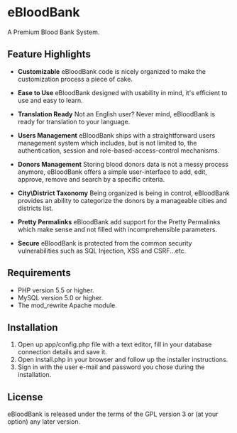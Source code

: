 eBloodBank
==========

A Premium Blood Bank System.

Feature Highlights
------------------

- **Customizable** eBloodBank code is nicely organized to make the customization process a piece of cake.

- **Ease to Use** eBloodBank designed with usability in mind, it's efficient to use and easy to learn.

- **Translation Ready** Not an English user? Never mind, eBloodBank is ready for translation to your language.

- **Users Management** eBloodBank ships with a straightforward users management system which includes, but is not limited to, the authentication, session and role-based-access-control mechanisms.

- **Donors Management** Storing blood donors data is not a messy process anymore, eBloodBank offers a simple user-interface to add, edit, approve, remove and search by a specific criteria.

- **City\District Taxonomy** Being organized is being in control, eBloodBank provides an ability to categorize the donors by a manageable cities and districts list.

- **Pretty Permalinks** eBloodBank add support for the Pretty Permalinks which make sense and not filled with incomprehensible parameters.

- **Secure** eBloodBank is protected from the common security vulnerabilities such as SQL Injection, XSS and CSRF...etc.


Requirements
------------------

- PHP version 5.5 or higher.
- MySQL version 5.0 or higher.
- The mod_rewrite Apache module.


Installation
------------------

1. Open up app/config.php file with a text editor, fill in your database connection details and save it.
2. Open install.php in your browser and follow up the installer instructions.
3. Sign in with the user e-mail and password you chose during the installation.


License
------------------

eBloodBank is released under the terms of the GPL version 3 or (at your option) any later version.
